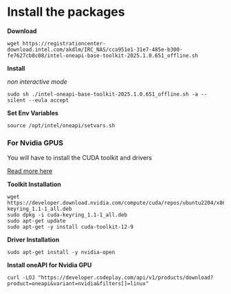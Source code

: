# Install the packages
**Download**
```
wget https://registrationcenter-download.intel.com/akdlm/IRC_NAS/cca951e1-31e7-485e-b300-fe7627cb8c08/intel-oneapi-base-toolkit-2025.1.0.651_offline.sh
```
**Install**

*non interactive mode*
```
sudo sh ./intel-oneapi-base-toolkit-2025.1.0.651_offline.sh -a --silent --eula accept
```

**Set Env Variables**
```
source /opt/intel/oneapi/setvars.sh 
```

### For Nvidia GPUS

You will have to install the CUDA toolkit and drivers

[Read more here](https://developer.codeplay.com/products/oneapi/nvidia/2025.1.1/guides/get-started-guide-nvidia.html)

**Toolkit Installation**
```
wget https://developer.download.nvidia.com/compute/cuda/repos/ubuntu2204/x86_64/cuda-keyring_1.1-1_all.deb
sudo dpkg -i cuda-keyring_1.1-1_all.deb
sudo apt-get update
sudo apt-get -y install cuda-toolkit-12-9
```


**Driver Installation**
```
sudo apt-get install -y nvidia-open
```

**Install oneAPI for Nvidia GPU**
```
curl -LOJ "https://developer.codeplay.com/api/v1/products/download?product=oneapi&variant=nvidia&filters[]=linux"
```
